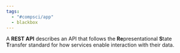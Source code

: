 ```yaml
---
tags:
  - "#compsci/app"
  - blackbox
---
```

A **REST API** describes an API that follows the **Re**presentational **S**tate **T**ransfer standard for how services enable interaction with their data.